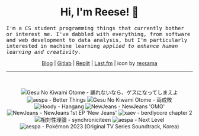 <h1 align="center">Hi, I'm Reese! 👋</h1>

<p><samp>I'm a CS student programming things that currently bother or interest me. I've dabbled with everything, from software and web development to data analysis, but I'm particularly interested in machine learning <i>applied to enhance human learning and creativity.</i></p></samp>

<p align="center">
 <a href="https://renys.dev">Blog</a> | <a href="https://gitlab.com/renys">Gitlab</a> | <a href="https://replit.com/@renys">Replit</a> | <a href="https://last.fm/user/i-dle">Last.fm</a> | icon by <a href="https://deviantart.com/rexsama">rexsama</a>
</p>

<hr class="dotted">
<br>
<!-- lastfm -->
<p align="center"><img src="https://lastfm.freetls.fastly.net/i/u/64s/d65cd777bc7641ebc1dea7118153677b.jpg" title="Gesu No Kiwami Otome - 踊れないなら、ゲスになってしまえよ"> <img src="https://lastfm.freetls.fastly.net/i/u/64s/1baa7610b225c971aba5044607a2ec89.jpg" title="aespa - Better Things"> <img src="https://lastfm.freetls.fastly.net/i/u/64s/624db3760f69e9f920ed61db79871f8d.jpg" title="Gesu No Kiwami Otome - 両成敗"> <img src="https://lastfm.freetls.fastly.net/i/u/64s/1ece458c7d2537bb23f6c3a685faea2e.jpg" title="Hoody - Hangang"> <img src="https://lastfm.freetls.fastly.net/i/u/64s/44220ed382b7fba2e1c3e166528ba3a2.jpg" title="NewJeans - NewJeans 'OMG'"> <img src="https://lastfm.freetls.fastly.net/i/u/64s/eb43ff27cf3e528ba0ed6306d52139a5.jpg" title="NewJeans - NewJeans 1st EP 'New Jeans'"> <img src="https://lastfm.freetls.fastly.net/i/u/64s/7dc47a800dba55a03922e885b4611d2d.png" title="xaev - berdlycore chapter 2"> <img src="https://lastfm.freetls.fastly.net/i/u/64s/8c9866b003444f89be717b0344f9616d.jpg" title="相対性理論 - synchroniciteen"> <img src="https://lastfm.freetls.fastly.net/i/u/64s/dc9b7a0ed21655b53d9b28e12d05ce7e.jpg" title="aespa - Next Level"> <img src="https://lastfm.freetls.fastly.net/i/u/64s/5febf3e5e455ccabb19f20f95fbdfa3c.jpg" title="aespa - Pokémon 2023 (Original TV Series Soundtrack, Korea)"> </p>
